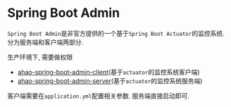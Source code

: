 # Spring Boot Admin
`Spring Boot Admin`是非官方提供的一个基于`Spring Boot Actuator`的监控系统.
分为服务端和客户端两部分.

生产环境下, 需要做权限

- [ahao-spring-boot-admin-client](../ahao-spring-boot-admin-client)(基于`actuator`的监控系统客户端)
- [ahao-spring-boot-admin-server](../ahao-spring-boot-admin-server)(基于`actuator`的监控系统服务端)
  
客户端需要在`application.yml`配置相关参数.
服务端直接启动即可.
